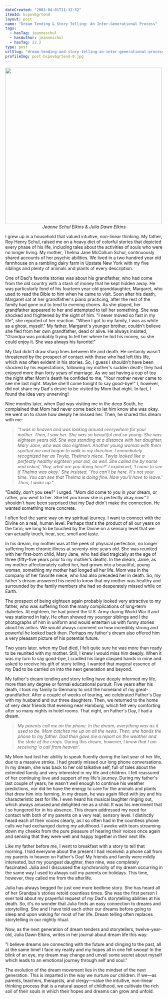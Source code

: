 ```yaml
---
dateCreated: "2003-04-01T11:32:52"
itemId: bcpov6grtend
layout: post
name: "Dream Tending & Story Telling: An Inter-Generational Process"
tags:
  - hasTag: jeanneschul
  - hasAuthor: jeanneschul
  - hasTag: 22.2
type: post
urlSlug: "dream-tending-and-story-telling-an-inter-generational-process"
profileImg: post-bcpov6grtend-0.jpg
---
```


<img src="../images/post-bcpov6grtend-0.jpg" width="500px" height="auto"/>
<!--nopreview--><div style="text-align:center"><i>Jeanne Schul Elkins & Julia Dawn Elkins</i></div><!--/nopreview-->

I grew up in a household that valued intuitive, non-linear thinking. My father, Roy Henry Schul, raised me on a heavy diet of colorful stories that depicted every phase of his life, including tales about the activities of souls who were no longer living. My mother, Thelma Jane McCollum Schul, continuously shared accounts of her psychic abilities. We lived in a two hundred year old farmhouse on a rambling dairy farm in Upstate New York with my five siblings and plenty of animals and plants of every description.

One of Dad's favorite stories was about his grandfather, who had come from the old country with a stash of money that he kept hidden away. He was particularly fond of his fourteen year-old granddaughter, Margaret, who used to read the Bible to him when he came to visit. Soon after his death, Margaret sat at her grandfather's piano practicing, after the rest of the family had gone out to tend to evening chores. As she played, her grandfather appeared to her and attempted to tell her something. She was shocked and frightened by the sight of him. "I never moved so fast in my life", she reported of her reaction. "When I got to my family, I was as white as a ghost, myself." My father, Margaret's younger brother, couldn't believe she fled from her own grandfather, dead or alive. He always insisted, "Grandpa was probably trying to tell her where he hid his money, so she could enjoy it. She was always his favorite!"

My Dad didn't draw sharp lines between life and death. He certainly wasn't threatened by the prospect of contact with those who had left this life, which was often evident in his stories. So, I guess I shouldn't have been shocked by his expectations, following my mother's sudden death; they had enjoyed more than forty years of marriage. As we sat having a cup of tea the night after Mom's death he confided to me, "Your mother never came to see me last night. Maybe she'll come tonight to say good-bye!" I, however, did not share my Dad's desire to be visited by Mom that night. In fact, I found the idea very unnerving!

Nine months later, when Dad was visiting me in the deep South, he complained that Mom had never come back to let him know she was okay. He went on to share how deeply he missed her. Then, he shared this dream with me:

> _"I was in heaven and was looking around everywhere for your mother. Then, I saw her. She was so beautiful and so young. She was eighteen years old. She was standing at a distance with her daughter, Mary Jane, who was also eighteen. Another young woman with them spotted me and began to walk in my direction. I immediately recognized her as Twyla, Thelma's niece. Twyla looked like a perfectly healthy eighteen year old, as well. She called me by name and asked, 'Roy, what are you doing here?' I explained, 'I came to see if Thelma was okay.' She insisted, 'You can't be here. It's not your time. You can see that Thelma is doing fine. Now you'll have to leave.' Then, I woke up."_

"Daddy, don't you see?" I urged. "Mom did come to you in your dream, or rather, you went to her. She let you know she is perfectly okay now." I shouldn't have been surprised that my Dad didn't make the connection. He wanted something more concrete.

I often feel the same way on my spiritual journey. I want to connect with the Divine on a real, human level. Perhaps that's the product of all our years on the farm; we long to be touched by the Divine on a sensory level that we can actually touch, hear, see, smell and taste.

In his dream, my mother was at the peek of physical perfection, no longer suffering from chronic illness at seventy-nine years old. She was reunited with her first-born child, Mary Jane, who had died tragically at the age of three (fifty-five years prior to my mother's death). In the dream, Janie, as my mother affectionately called her, had grown into a beautiful, young woman, something my mother had longed all her life. Mom was in the company of her favorite niece, who had also preceded her in death. So, my father's dream answered his need to know that my mother was healthy and surrounded by the family members she had so desperately missed while on Earth.

The prospect of being eighteen again probably looked very attractive to my father, who was suffering from the many complications of long-term diabetes. At eighteen, he had joined the U.S. Army during World War II and was stationed in Italy. He often showed my younger siblings and I the photographs of him in uniform and would entertain us with funny stories about his antics. We would always comment on how incredibly strong and powerful he looked back then. Perhaps my father's dream also offered him a very pleasant picture of his potential future.

Two years later, when my Dad died, I felt quite sure he was more than ready to be reunited with my mother. Still, I knew I would miss him deeply. When it was my turn to say good-bye, I cradled his large clasped hands in mine and asked to receive his gift of story telling. I wanted that magical essence of my Dad to be carried on into the next generation and beyond.

My father's dream tending and story telling have deeply informed my life, more than any degree or formal educational pursuit. Five years after his death, I took my family to Germany to visit the homeland of my great-grandfather. After a couple of weeks of touring, we celebrated Father's Day with my husband and our three daughters. Then, we returned to the home of very dear friends that evening near Hamburg, which felt very comforting after so many nights in hotel rooms. That night, on Father's Day, I had a dream.

> _My parents call me on the phone. In the dream, everything was as it used to be. Mom catches me up on all the news. Then, she hands the phone to my father. Dad then gave me a report on the weather and the state of the crops._ During this dream, however, _I know that I am receiving 'a call from heaven'._

My Mom had lost her ability to speak fluently during the last year of her life, due to a massive stroke. I had greatly missed our long phone conversations. In my dream, she was back to her old talkative self, full of tales about the extended family and very interested in my life and children. I felt reassured of her continuing love and support of my life's journey. During my father's last couple of years, he wasn't well enough to continue his weather predictions, nor did he have the energy to care for the animals and plants that drew him into farming. In my dream, he was again filled with joy and his characteristic zest for life. I even heard his musical laughter ringing out, which always amused and delighted me as a child. It was his merriment that I so hungered for in his absence. This dream addressed my need for contact with both of my parents on a very real, sensory level. I distinctly heard each of their voices clearly, as I so often had in the countless phone calls we had exchanged during my adulthood. I awoke with tears streaming down my cheeks from the pure pleasure of hearing their voices once again and sensing that they were well and happy together in their next life.

Like my father before me, I went to breakfast with a story to tell that morning. I told everyone about the present I had received: a phone call from my parents in heaven on Father's Day! My friends and family were mildly interested, but my youngest daughter, then nine, was completely fascinated. Julia and I discussed the synchronicity of my dream occurring in the same way I used to always call my parents on holidays. This time, however, they called me from the afterlife.

Julia has always begged for just one more bedtime story. She has heard all of her Grandpa's stories retold countless times. She was the first person I ever told about my prayerful request of my Dad's storytelling abilities at his death. So, it's no wonder that Julia finds an easy connection to dreams and storytelling. She and I have told each other our dreams before going to sleep and upon waking for most of her life. Dream telling often replaces storytelling in our nightly ritual.

Now, as the next generation of dream tenders and storytellers, twelve-year-old, Julia Dawn Elkins, writes in her journal about dream life this way:

"I believe dreams are connecting with the future and clinging to the past, all at the same time! I face my reality and my hopes all in one fell swoop! In the blink of an eye, my dream may change and unveil some secret about myself which leads to an emotional journey through self and soul."

The evolution of the dream movement lies in the mindset of the next generation. This is imparted in the way we nurture our children. If we—as parents, teachers, therapists, and clergy—value the intuitive, non-linear thinking process that is a natural aspect of childhood, we cultivate the rich soil of their souls in which their hopes and dreams can grow and unfold.
